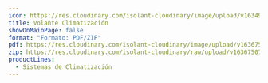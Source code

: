 ```yaml
---
icon: https://res.cloudinary.com/isolant-cloudinary/image/upload/v1634905858/website-2021/downloads/file.svg
title: Volante Climatización
showOnMainPage: false
format: "Formato: PDF/ZIP"
pdf: https://res.cloudinary.com/isolant-cloudinary/image/upload/v1636750785/website-2021/downloads/volante_climatizacion.pdf
zip: https://res.cloudinary.com/isolant-cloudinary/raw/upload/v1636750785/website-2021/downloads/volante_climatizacion.zip
productLines:
  - Sistemas de Climatización
---
```

